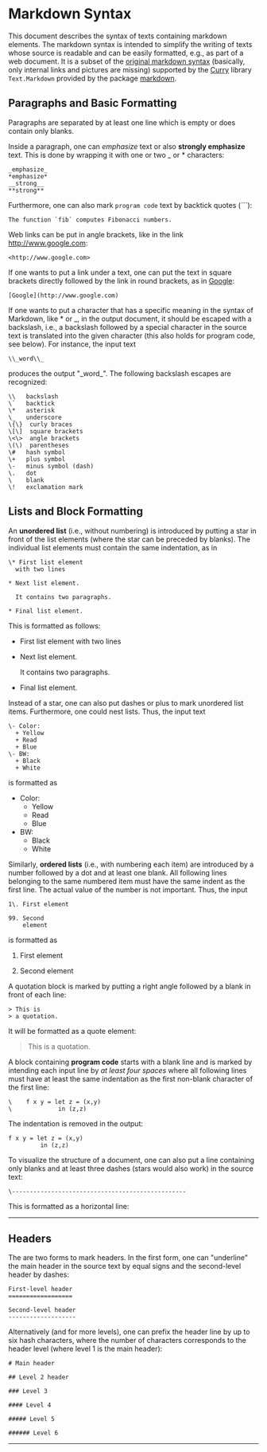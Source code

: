 Markdown Syntax
===============

This document describes the syntax of texts containing
markdown elements. The markdown syntax is intended to simplify
the writing of texts whose source is readable and can be easily formatted,
e.g., as part of a web document.
It is a subset of the
[original markdown syntax](http://en.wikipedia.org/wiki/Markdown)
(basically, only internal links and pictures are missing)
supported by the
[Curry](http://curry-language.org/) library
`Text.Markdown` provided by the package
[markdown](https://www.informatik.uni-kiel.de/~curry/cpm/markdown.html).

Paragraphs and Basic Formatting
-------------------------------

Paragraphs are separated by at least one line which is empty
or does contain only blanks.

Inside a paragraph, one can _emphasize_ text or
also **strongly emphasize** text. This is done by wrapping it
with one or two \_ or \* characters:

    _emphasize_
    *emphasize*
    __strong__
    **strong**

Furthermore, one can also mark `program code` text by
backtick quotes (`\``):

    The function `fib` computes Fibonacci numbers.

Web links can be put in angle brackets, like in the
link <http://www.google.com>:

    <http://www.google.com>

If one wants to put a link under a text,
one can put the text in square brackets directly followed by the
link in round brackets, as in
[Google](http://www.google.com):

    [Google](http://www.google.com)

If one wants to put a character that has a specific meaning
in the syntax of Markdown,
like \* or \_, in the output document, it should be escaped with a
backslash, i.e., a backslash followed by a special character in the
source text is translated into the given character
(this also holds for program code, see below).
For instance, the input text

    \\_word\\_

produces the output "\_word\_".
The following backslash escapes are recognized:

    \\   backslash
    \`   backtick
    \*   asterisk
    \_   underscore
    \{\}  curly braces
    \[\]  square brackets
    \<\>  angle brackets
    \(\)  parentheses
    \#   hash symbol
    \+   plus symbol
    \-   minus symbol (dash)
    \.   dot
    \    blank
    \!   exclamation mark

Lists and Block Formatting
--------------------------

An **unordered list** (i.e., without numbering)
is introduced by putting a star in front of the list elements
(where the star can be preceded by blanks). The individual
list elements must contain the same indentation, as in

    \* First list element
      with two lines
    
    * Next list element.
    
      It contains two paragraphs.
    
    * Final list element.

This is formatted as follows:    

 * First list element
   with two lines

 * Next list element.

   It contains two paragraphs.

 * Final list element.

Instead of a star, one can also put dashes or plus to mark
unordered list items. Furthermore, one could nest lists.
Thus, the input text

    \- Color:
      + Yellow
      + Read
      + Blue
    \- BW:
      + Black
      + White

is formatted as

 - Color:
   + Yellow
   + Read
   + Blue
 - BW:
   + Black
   + White

Similarly, **ordered lists** (i.e., with numbering each item)
are introduced by a number followed by a dot and at least one blank.
All following lines belonging to the same numbered item
must have the same indent as the first line.
The actual value of the number is not important. Thus, the input

    1\. First element
    
    99. Second
        element

is formatted as

 1. First element

 99. Second
     element

A quotation block is marked by putting a right angle followed
by a blank in front of each line:

    > This is
    > a quotation.

It will be formatted as a quote element:

> This is
> a quotation.

A block containing **program code** starts with a blank line and is
marked by intending each input line by _at least four spaces_ where
all following lines must have at least the same indentation as the
first non-blank character of the first line:

    \    f x y = let z = (x,y)
    \             in (z,z)

The indentation is removed in the output:

    f x y = let z = (x,y)
             in (z,z)

To visualize the structure of a document, one can also put a line
containing only blanks and at least three dashes (stars would also work)
in the source text:

    \-------------------------------------------------

This is formatted as a horizontal line:

-------------------------------------------------

Headers
-------

The are two forms to mark headers.
In the first form, one can "underline" the main header
in the source text by equal signs
and the second-level header by dashes:

    First-level header
    ==================

    Second-level header
    -------------------

Alternatively (and for more levels), one can prefix the
header line by up to six hash characters, where the number of
characters corresponds to the header level (where level 1 is the
main header):

    # Main header
    
    ## Level 2 header
    
    ### Level 3
    
    #### Level 4
    
    ##### Level 5
    
    ###### Level 6
    
***********************************************************************
